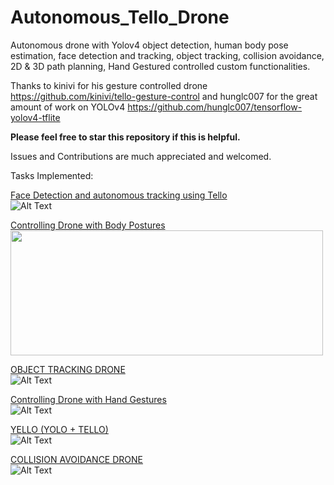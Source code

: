 # Autonomous_Tello_Drone
 
Autonomous drone with Yolov4 object detection, human body pose estimation, face detection and tracking, object
tracking, collision avoidance, 2D & 3D path planning, Hand Gestured controlled custom functionalities.

Thanks to kinivi for his gesture controlled drone https://github.com/kinivi/tello-gesture-control and 
hunglc007 for the great amount of work on YOLOv4 https://github.com/hunglc007/tensorflow-yolov4-tflite

<strong>Please feel free to star this repository if this is helpful.</strong>

Issues and Contributions are much appreciated and welcomed.

Tasks Implemented:



<a href = "https://docs.google.com/document/d/1mJLOFmYJR3_lwulXbFo9xPlZeyhrE8fGUUqaGJp-D8E/edit?usp=sharing">Face Detection and autonomous tracking using Tello</a>
<br>
![Alt Text](https://media.giphy.com/media/pbUUosBTJvHB8dcBlt/giphy.gif)


<a href = "https://docs.google.com/document/d/1y9khZpOGKjGJCUQZ57rkCHlggiHYKgNM4H_ywQRK9vA/edit?usp=sharing">Controlling Drone with Body Postures</a>
<br>
<img src="media/pose.gif" width="500" height="200" />
<!-- ![Alt Text](media/pose.gif) -->
<a href = "https://docs.google.com/document/d/1ggcyaVEsYBYFHXd-6JOxFXVxzy4JpwnMMVTWG_QR1k0/edit?usp=sharing">OBJECT TRACKING DRONE</a>
<br>
![Alt Text](https://media.giphy.com/media/nFPnT4rsocLo0Yp2h4/giphy-downsized-large.gif)


<a href = "https://docs.google.com/document/d/1NLtzHmJQeq8zbff7-giVSZhrPpY2SUJ17wTl4hXjUKo/edit?usp=sharing">Controlling Drone with Hand Gestures</a>
<br>
![Alt Text](https://media.giphy.com/media/JhSn4DlSTrT02TC0WL/giphy-downsized-large.gif)



<a href = "https://docs.google.com/document/d/176svJvbsMvaq3LaIZuCU5mxRjb7QEjgnEIJY3EGsS4o/edit?usp=sharing">YELLO (YOLO + TELLO)</a>
<br>
![Alt Text](https://media.giphy.com/media/MadclgySfxRvGQRRsl/giphy.gif)


<a href = "https://docs.google.com/document/d/1ZQKTUUPzEcjHAVBY3WPSpLZYeBfknl8yi7NDMbW96gQ/edit?usp=sharing">COLLISION AVOIDANCE DRONE</a>
<br>
![Alt Text](https://media.giphy.com/media/Is5cqLSqUGL1dxFunW/giphy-downsized-large.gif)











